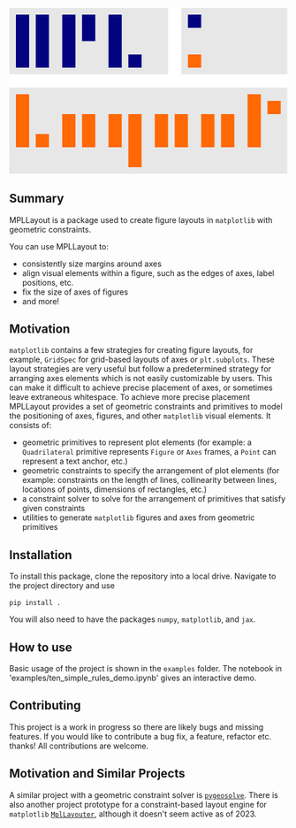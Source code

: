 
![Project logo](logo.svg)

## Summary

MPLLayout is a package used to create figure layouts in `matplotlib` with geometric constraints.

You can use MPLLayout to:

* consistently size margins around axes
* align visual elements within a figure, such as the edges of axes, label positions, etc.
* fix the size of axes of figures
* and more!

## Motivation

`matplotlib` contains a few strategies for creating figure layouts, for example, `GridSpec` for grid-based layouts of axes or `plt.subplots`.
These layout strategies are very useful but follow a predetermined strategy for arranging axes elements which is not easily customizable by users.
This can make it difficult to achieve precise placement of axes, or sometimes leave extraneous whitespace.
To achieve more precise placement MPLLayout provides a set of geometric constraints and primitives to model the positioning of axes, figures, and other `matplotlib` visual elements.
It consists of:

* geometric primitives to represent plot elements (for example: a `Quadrilateral` primitive represents  `Figure` or `Axes` frames, a `Point` can represent a text anchor, etc.)
* geometric constraints to specify the arrangement of plot elements (for example: constraints on the length of lines, collinearity between lines, locations of points, dimensions of rectangles, etc.)
* a constraint solver to solve for the arrangement of primitives that satisfy given constraints
* utilities to generate `matplotlib` figures and axes from geometric primitives

## Installation

To install this package, clone the repository into a local drive.
Navigate to the project directory and use
```
pip install .
```

You will also need to have the packages `numpy`, `matplotlib`, and `jax`.

## How to use

Basic usage of the project is shown in the `examples` folder.
The notebook in 'examples/ten_simple_rules_demo.ipynb' gives an interactive demo.

## Contributing

This project is a work in progress so there are likely bugs and missing features.
If you would like to contribute a bug fix, a feature, refactor etc. thanks!
All contributions are welcome.

## Motivation and Similar Projects

A similar project with a geometric constraint solver is [`pygeosolve`](https://github.com/SeanDS/pygeosolve).
There is also another project prototype for a constraint-based layout engine for `matplotlib` [`MplLayouter`](https://github.com/Tillsten/MplLayouter), although it doesn't seem active as of 2023.
